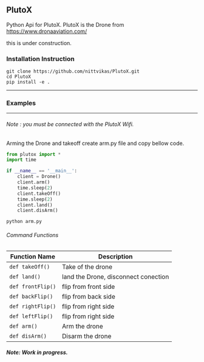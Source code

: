 ## PlutoX 
Python Api for PlutoX. PlutoX is the Drone from https://www.dronaaviation.com/ 

this is under construction.

### Installation Instruction
```
git clone https://github.com/nittvikas/PlutoX.git
cd PlutoX
pip install -e .
```
---
### Examples
---
###### Note : you must be connected with the PlutoX Wifi.

Arming the Drone and takeoff
create arm.py file and copy bellow code.
```python
from plutox import *
import time

if __name__ == '__main__':
    client = Drone()
    client.arm()
    time.sleep(2)
    client.takeOff()
    time.sleep(2)
    client.land()
    client.disArm()
```
```
python arm.py
```
###### Command Functions
| Function Name | Description |
| --- | --- |
| `def takeOff()` | Take of the drone |
| `def land()` | land the Drone, disconnect conection|
| `def frontFlip()` | flip from front side |
| `def backFlip()` | flip from back side |
| `def rightFlip()` | flip from right side |
| `def leftFlip()` | flip from right side |
| `def arm()` | Arm the drone |
| `def disArm()` | Disarm the drone |

##### Note: Work in progress.
